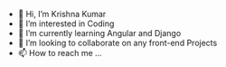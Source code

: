 - 👋 Hi, I’m Krishna Kumar
- 👀 I’m interested in Coding 
- 🌱 I’m currently learning Angular and Django
- 💞️ I’m looking to collaborate on any front-end Projects
- 📫 How to reach me ...

<!---
krishna20112309/krishna20112309 is a ✨ special ✨ repository because its `README.md` (this file) appears on your GitHub profile.
You can click the Preview link to take a look at your changes.
--->
